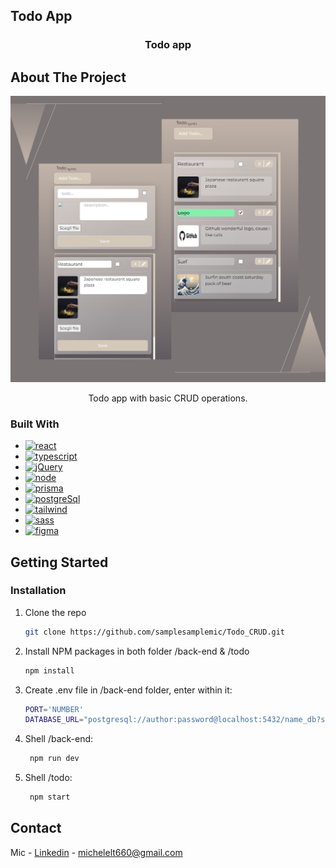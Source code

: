 ## Todo App

<h3 align="center">Todo app</h3>

## About The Project

![img](./assets/pres.png)

 <p align="center">Todo app with basic CRUD operations.</p>

### Built With

- [![react][react.]][react-url]
- [![typescript][typescript.]][typescript-url]
- [![jQuery][jquery.]][jquery-url]
- [![node][node.]][node-url]
- [![prisma][prisma.]][prisma-url]
- [![postgreSql][postgresql.]][postgresql-url]
- [![tailwind][tailwind.]][tailwind-url]
- [![sass][sass.]][sass-url]
- [![figma][figma.]][figma-url]

<!-- GETTING STARTED -->

## Getting Started

### Installation

1. Clone the repo
   ```sh
   git clone https://github.com/samplesamplemic/Todo_CRUD.git
   ```
2. Install NPM packages in both folder /back-end & /todo
   ```sh
   npm install
   ```
3. Create .env file in /back-end folder, enter within it:
   ```sh
   PORT='NUMBER'
   DATABASE_URL="postgresql://author:password@localhost:5432/name_db?schema=public"
   ```
4. Shell /back-end:
   ```js
    npm run dev
   ```
5. Shell /todo:
   ```js
    npm start
   ```

<!-- CONTACT -->

## Contact

Mic - [Linkedin](https://www.linkedin.com/in/michele-la-torre-a8990b235/) - michelelt660@gmail.com

<!-- MARKDOWN LINKS & IMAGES -->
<!-- https://www.markdownguide.org/basic-syntax/#reference-style-links -->

[jquery-url]: https://jquery.com
[jquery.]: https://img.shields.io/badge/jQuery-333?style=for-the-badge&logo=jquery&logoColor=white
[react-url]: https://reactjs.org/
[react.]: https://img.shields.io/badge/React-333?style=for-the-badge&logo=react&logoColor=61DAFB
[figma-url]: https://www.figma.com/
[figma.]: https://img.shields.io/badge/Figma-333?style=for-the-badge&logo=figma&logoColor=ffffff
[typescript-url]: https://www.typescriptlang.org/
[typescript.]: https://img.shields.io/badge/Typescript-333?style=for-the-badge&logo=typescript&logoColor=3178c6
[node-url]: https://nodejs.org/it/
[node.]: https://img.shields.io/badge/Node.js-333?style=for-the-badge&logo=node.js&logoColor=#43853d
[prisma-url]: https://www.prisma.io/
[prisma.]: https://img.shields.io/badge/Prisma-333?style=for-the-badge&logo=prisma&logoColor=3b82f6
[postgresql-url]: https://www.postgresql.org/
[postgresql.]: https://img.shields.io/badge/PostgreSql-333?style=for-the-badge&logo=postgresql&logoColor=336791
[tailwind-url]: https://tailwindcss.com/
[tailwind.]: https://img.shields.io/badge/Tailwindcss-333?style=for-the-badge&logo=tailwindcss&logoColor=6ec4d4
[sass-url]: https://sass-lang.com/
[sass.]: https://img.shields.io/badge/Sass-333?style=for-the-badge&logo=sass&logoColor=#bf4080
